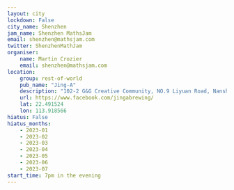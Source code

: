 ```yaml
---
layout: city                                           
lockdown: False
city_name: Shenzhen                                                               
jam_name: Shenzhen MathsJam
email: shenzhen@mathsjam.com
twitter: ShenzhenMathJam
organiser:
    name: Martin Crozier
    email: shenzhen@mathsjam.com
location:
    group: rest-of-world
    pub_name: "Jing-A"
    description: "102-2 G&G Creative Community, NO.9 Liyuan Road, Nanshan District, Shenzhen"
    url: https://www.facebook.com/jingabrewing/ 
    lat: 22.491524
    lon: 113.918566
hiatus: False
hiatus_months:
    - 2023-01
    - 2023-02
    - 2023-03
    - 2023-04
    - 2023-05
    - 2023-06
    - 2023-07
start_time: 7pm in the evening
---
```

